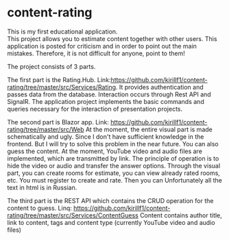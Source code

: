 # content-rating
This is my first educational application.  
This project allows you to estimate content together with other users. This application is posted for criticism and in order to point out the main mistakes. 
Therefore, it is not difficult for anyone, point to them!

The project consists of 3 parts.

The first part is the Rating.Hub. Link:https://github.com/kirillf1/content-rating/tree/master/src/Services/Rating.
It provides authentication and passes data from the database. Interaction occurs through Rest API and SignalR. 
The application project implements the basic commands and queries necessary for the interaction of presentation projects.

The second part is Blazor app. Link: https://github.com/kirillf1/content-rating/tree/master/src/Web
At the moment, the entire visual part is made schematically and ugly. Since I don't have sufficient knowledge in the frontend. But I will try to solve this problem in the near future. You can also guess the content. At the moment, YouTube video and audio files are implemented, which are transmitted by link. The principle of operation is to hide the video or audio and transfer the answer options.
Through the visual part, you can create rooms for estimate, you can view already rated rooms, etc. You must register to create and rate. Then you can 
Unfortunately all the text in html is in Russian.

The third part is the REST API which contains the CRUD operation for the content to guess. Linq: https://github.com/kirillf1/content-rating/tree/master/src/Services/ContentGuess Content contains author title, link to content, tags and content type (currently YouTube video and audio files)


